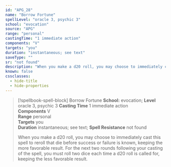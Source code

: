 ```yaml
---
id: "APG_28"
name: "Borrow Fortune"
spellLevel: "oracle 3, psychic 3"
school: "evocation"
source: "APG"
range: "personal"
castingTime: "1 immediate action"
components: "V"
targets: "you"
duration: "instantaneous; see text"
saveType: ""
sr: "not found"
description: "When you make a d20 roll, you may choose to immediately cast this spell to reroll that die before success or failure is known, keeping the more favorable result. For the next two rounds following your casting of the spell, you must roll two dice each time a d20 roll is called for, keeping the less favorable result."
known: false
cssclasses:
  - hide-title
  - hide-properties
---
```


> [!spellbook-spell-block] Borrow Fortune
> **School:** evocation; **Level** oracle 3, psychic 3
> **Casting Time** 1 immediate action  
> **Components** V  
> **Range** personal  
> **Targets** you  
> **Duration** instantaneous; see text; **Spell Resistance** not found
> 
> When you make a d20 roll, you may choose to immediately cast this spell to reroll that die before success or failure is known, keeping the more favorable result. For the next two rounds following your casting of the spell, you must roll two dice each time a d20 roll is called for, keeping the less favorable result.